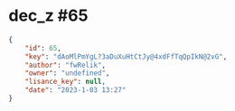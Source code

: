 
# dec_z #65
                
```JSON
{
    "id": 65,
    "key": "dAoMlPmYgL?3aDuXuHtCtJy@4xdFfTqQpIkN@2vG",
    "author": "fwRelik",
    "owner": "undefined",
    "lisance_key": null,
    "date": "2023-1-03 13:27"
}
```
    
